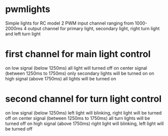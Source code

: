 # pwmlights
Simple lights for RC model
2 PWM input channel ranging from 1000-2000ms
4 output channel for primary light, secondary light, right turn light and left turn light

# first channel for main light control
on low signal (below 1250ms) all light will turned off
on center signal (between 1250ms to 1750ms) only secondary lights will be turned on
on high signal (above 1750ms) all lights will be turned on

# second channel for turn light control
on low signal (below 1250ms) left light will blinking, right light will be turned off
on center signal (between 1250ms to 1750ms) all turn lights will be turned off
on high signal (above 1750ms) right light will blinking, left light will be turned off
